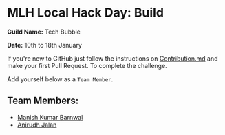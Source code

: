 # MLH Local Hack Day: Build

**Guild Name:** Tech Bubble

**Date:** 10th to 18th January

If you're new to GitHub just follow the instructions on [Contribution.md](https://github.com/imanishbarnwal/tech-bubble/blob/main/Contribution.md) and make your first Pull Request. To complete the challenge.

Add yourself below as a `Team Member`.

## Team Members:
- [Manish Kumar Barnwal](https://github.com/imanishbarnwal)
- [Anirudh Jalan](https://github.com/anirudhjalan) 

